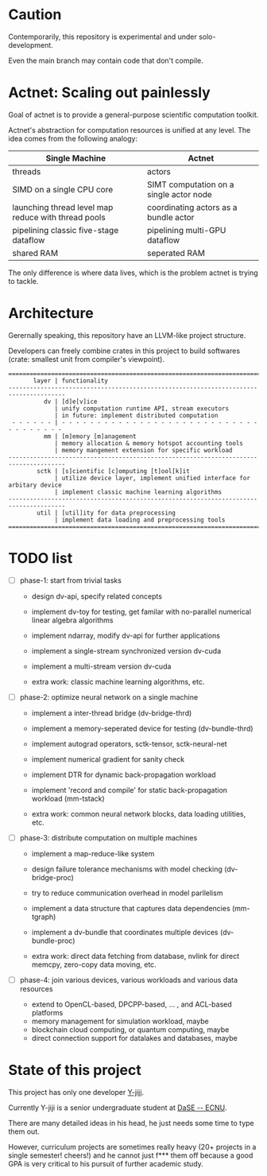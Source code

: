 # Caution

Contemporarily, this repository is experimental and under solo-development. 

Even the main branch may contain code that don't compile. 

# Actnet: Scaling out painlessly

Goal of actnet is to provide a general-purpose scientific computation toolkit. 

Actnet's abstraction for computation resources is unified at any level. The idea comes from the following analogy: 

| Single Machine                                      | Actnet                                  |
| --------------------------------------------------- | --------------------------------------- |
| threads                                             | actors                                  |
| SIMD on a single CPU core                           | SIMT computation on a single actor node |
| launching thread level map reduce with thread pools | coordinating actors as a bundle actor   |
| pipelining classic five-stage dataflow              | pipelining multi-GPU dataflow           |
| shared RAM                                          | seperated RAM                           |

The only difference is where data lives, which is the problem actnet is trying to tackle. 

# Architecture

Gerernally speaking, this repository have an LLVM-like project structure. 

Developers can freely combine crates in this project to build softwares (crate: smallest unit from compiler's viewpoint). 

```
======================================================================================
       layer | functionality
--------------------------------------------------------------------------------------
          dv | [d]e[v]ice
             | unify computation runtime API, stream executors
             | in future: implement distributed computation
 - - - - - - | - - - - - - - - - - - - - - - - - - - - - - - - - - - - - - - - - - - -
          mm | [m]emory [m]anagement
             | memory allocation & memory hotspot accounting tools
             | memory mangement extension for specific workload
--------------------------------------------------------------------------------------
        sctk | [s]cientific [c]omputing [t]ool[k]it
             | utilize device layer, implement unified interface for arbitary device
             | implement classic machine learning algorithms
--------------------------------------------------------------------------------------
        util | [util]ity for data preprocessing
             | implement data loading and preprocessing tools
======================================================================================
```

# TODO list

- [ ] phase-1: start from trivial tasks

  - design dv-api, specify related concepts

  - implement dv-toy for testing, get familar with no-parallel numerical linear algebra algorithms

  - implement ndarray, modify dv-api for further applications
  - implement a single-stream synchronized version dv-cuda
  - implement a multi-stream version dv-cuda
  - extra work: classic machine learning algorithms, etc. 

- [ ] phase-2: optimize neural network on a single machine

  - implement a inter-thread bridge (dv-bridge-thrd)

  - implement a memory-seperated device for testing (dv-bundle-thrd)

  - implement autograd operators, sctk-tensor, sctk-neural-net
  - implement numerical gradient for sanity check
  - implement DTR for dynamic back-propagation workload
  - implement 'record and compile' for static back-propagation workload (mm-tstack)
  - extra work: common neural network blocks, data loading utilities, etc. 

- [ ] phase-3: distribute computation on multiple machines

  - implement a map-reduce-like system
  - design failure tolerance mechanisms with model checking (dv-bridge-proc)
  - try to reduce communication overhead in model parllelism
  - implement a data structure that captures data dependencies (mm-tgraph)

  - implement a dv-bundle that coordinates multiple devices (dv-bundle-proc)
  - extra work: direct data fetching from database, nvlink for direct memcpy, zero-copy data moving, etc. 

- [ ] phase-4: join various devices, various workloads and various data resources
  - extend to OpenCL-based, DPCPP-based, ... , and ACL-based platforms
  - memory management for simulation workload, maybe
  - blockchain cloud computing, or quantum computing, maybe
  - direct connection support for datalakes and databases, maybe

# State of this project

This project has only one developer [Y-jiji](https://github.com/Y-jiji). 

Currently Y-jiji is a senior undergraduate student at [DaSE -- ECNU](https://www.ecnu.edu.cn/wzcd/xxgk/yxsz.htm). 

There are many detailed ideas in his head, he just needs some time to type them out. 

However, curriculum projects are sometimes really heavy (20+ projects in a single semester! cheers!) and he cannot just f\*\*\* them off because a good GPA is very critical to his pursuit of further academic study. 
